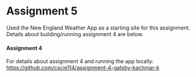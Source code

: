 # Assignment 5
Used the New England Weather App as a starting site for this assignment. Details about building/running assignment 4 are below.

#### Assignment 4
For details about assignment 4 and running the app locally: https://github.com/cscie114/assignment-4-gatsby-kachmar-k